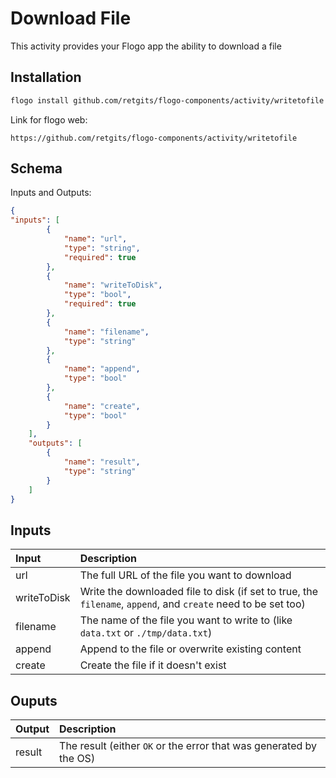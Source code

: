 # Download File
This activity provides your Flogo app the ability to download a file

## Installation

```bash
flogo install github.com/retgits/flogo-components/activity/writetofile
```
Link for flogo web:
```
https://github.com/retgits/flogo-components/activity/writetofile
```

## Schema
Inputs and Outputs:

```json
{
"inputs": [
        {
            "name": "url",
            "type": "string",
            "required": true
        },
        {
            "name": "writeToDisk",
            "type": "bool",
            "required": true
        },
        {
            "name": "filename",
            "type": "string"
        },
        {
            "name": "append",
            "type": "bool"
        },
        {
            "name": "create",
            "type": "bool"
        }
    ],
    "outputs": [
        {
            "name": "result",
            "type": "string"
        }
    ]
}
```
## Inputs
| Input       | Description                                                                                                   |
|:------------|:--------------------------------------------------------------------------------------------------------------|
| url         | The full URL of the file you want to download                                                                 |
| writeToDisk | Write the downloaded file to disk (if set to true, the `filename`, `append`, and `create` need to be set too) |
| filename    | The name of the file you want to write to (like `data.txt` or `./tmp/data.txt`)                               |
| append      | Append to the file or overwrite existing content                                                              |
| create      | Create the file if it doesn't exist                                                                           |

## Ouputs
| Output      | Description                                                        |
|:------------|:-------------------------------------------------------------------|
| result      | The result (either `OK` or the error that was generated by the OS) |